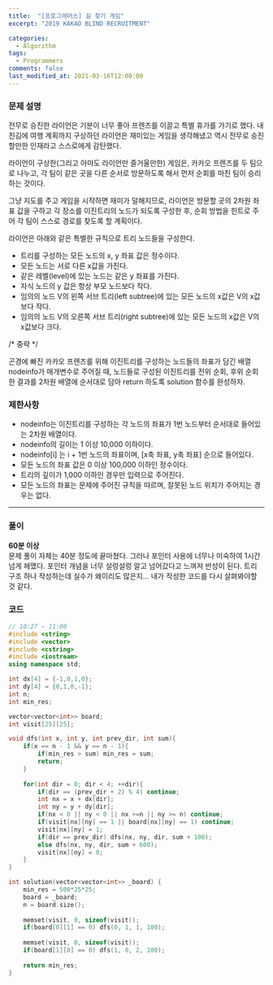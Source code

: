 ```yaml
---
title:  "[프로그래머스] 길 찾기 게임"
excerpt: "2019 KAKAO BLIND RECRUITMENT"

categories:
  - Algorithm
tags:
  - Programmers
comments: false
last_modified_at: 2021-03-16T12:00:00
---
```

### 문제 설명
전무로 승진한 라이언은 기분이 너무 좋아 프렌즈를 이끌고 특별 휴가를 가기로 했다.
내친김에 여행 계획까지 구상하던 라이언은 재미있는 게임을 생각해냈고 역시 전무로 승진할만한 인재라고 스스로에게 감탄했다.
  
라이언이 구상한(그리고 아마도 라이언만 즐거울만한) 게임은, 카카오 프렌즈를 두 팀으로 나누고, 각 팀이 같은 곳을 다른 순서로 방문하도록 해서 먼저 순회를 마친 팀이 승리하는 것이다.
  
그냥 지도를 주고 게임을 시작하면 재미가 덜해지므로, 라이언은 방문할 곳의 2차원 좌표 값을 구하고 각 장소를 이진트리의 노드가 되도록 구성한 후, 순회 방법을 힌트로 주어 각 팀이 스스로 경로를 찾도록 할 계획이다.
  
라이언은 아래와 같은 특별한 규칙으로 트리 노드들을 구성한다.
  
- 트리를 구성하는 모든 노드의 x, y 좌표 값은 정수이다.
- 모든 노드는 서로 다른 x값을 가진다.
- 같은 레벨(level)에 있는 노드는 같은 y 좌표를 가진다.
- 자식 노드의 y 값은 항상 부모 노드보다 작다.
- 임의의 노드 V의 왼쪽 서브 트리(left subtree)에 있는 모든 노드의 x값은 V의 x값보다 작다.
- 임의의 노드 V의 오른쪽 서브 트리(right subtree)에 있는 모든 노드의 x값은 V의 x값보다 크다.

/* 중략 */  
  
곤경에 빠진 카카오 프렌즈를 위해 이진트리를 구성하는 노드들의 좌표가 담긴 배열 nodeinfo가 매개변수로 주어질 때,
노드들로 구성된 이진트리를 전위 순회, 후위 순회한 결과를 2차원 배열에 순서대로 담아 return 하도록 solution 함수를 완성하자.

### 제한사항
- nodeinfo는 이진트리를 구성하는 각 노드의 좌표가 1번 노드부터 순서대로 들어있는 2차원 배열이다.
- nodeinfo의 길이는 1 이상 10,000 이하이다.
- nodeinfo[i] 는 i + 1번 노드의 좌표이며, [x축 좌표, y축 좌표] 순으로 들어있다.
- 모든 노드의 좌표 값은 0 이상 100,000 이하인 정수이다.
- 트리의 깊이가 1,000 이하인 경우만 입력으로 주어진다.
- 모든 노드의 좌표는 문제에 주어진 규칙을 따르며, 잘못된 노드 위치가 주어지는 경우는 없다.

---
### 풀이
**60분 이상**  
문제 풀이 자체는 40분 정도에 끝마쳤다. 그러나 포인터 사용에 너무나 미숙하여 1시간 넘게 헤맸다. 포인터 개념을 너무 설렁설렁 알고 넘어갔다고 느껴져 반성이 된다. 트리 구조 하나 작성하는데 실수가 왜이리도 많은지... 내가 작성한 코드를 다시 살펴봐야할 것 같다.

### 코드
```c++
// 10:27 ~ 11:00
#include <string>
#include <vector>
#include <cstring>
#include <iostream>
using namespace std;

int dx[4] = {-1,0,1,0};
int dy[4] = {0,1,0,-1};
int n;
int min_res;

vector<vector<int>> board;
int visit[25][25];

void dfs(int x, int y, int prev_dir, int sum){
    if(x == n - 1 && y == n - 1){
        if(min_res > sum) min_res = sum;
        return;
    }
    
    for(int dir = 0; dir < 4; ++dir){
        if(dir == (prev_dir + 2) % 4) continue;
        int nx = x + dx[dir];
        int ny = y + dy[dir];
        if(nx < 0 || ny < 0 || nx >=n || ny >= n) continue;
        if(visit[nx][ny] == 1 || board[nx][ny] == 1) continue;
        visit[nx][ny] = 1;
        if(dir == prev_dir) dfs(nx, ny, dir, sum + 100);
        else dfs(nx, ny, dir, sum + 600);
        visit[nx][ny] = 0;
    }
}

int solution(vector<vector<int>> _board) {
    min_res = 500*25*25;
    board = _board;
    n = board.size();
    
    memset(visit, 0, sizeof(visit));
    if(board[0][1] == 0) dfs(0, 1, 1, 100);
    
    memset(visit, 0, sizeof(visit));
    if(board[1][0] == 0) dfs(1, 0, 2, 100);
    
    return min_res;
}
```